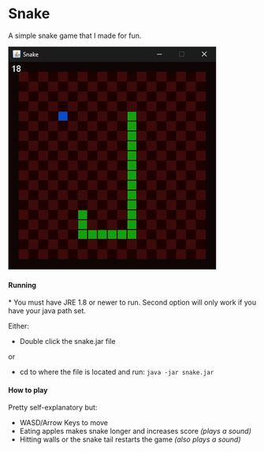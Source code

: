 # Snake

A simple snake game that I made for fun.

![screenshot](screenshots/game.png)

#### Running

\* You must have JRE 1.8 or newer to run. Second option will only work if you have your java path set.

Either:
* Double click the snake.jar file

or
* cd to where the file is located and run:
`java -jar snake.jar`

#### How to play

Pretty self-explanatory but: 
* WASD/Arrow Keys to move
* Eating apples makes snake longer and increases score *(plays a sound)*
* Hitting walls or the snake tail restarts the game *(also plays a sound)*

